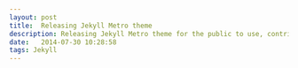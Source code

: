 ```yaml
---
layout: post
title:  Releasing Jekyll Metro theme
description: Releasing Jekyll Metro theme for the public to use, contribute and share
date:   2014-07-30 10:28:58
tags: Jekyll
---
```

